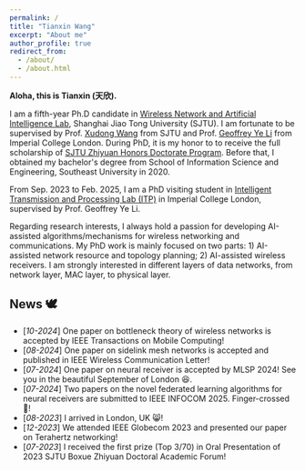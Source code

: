 ```yaml
---
permalink: /
title: "Tianxin Wang"
excerpt: "About me"
author_profile: true
redirect_from: 
  - /about/
  - /about.html
---
```


**Aloha, this is Tianxin (天欣).**

I am a fifth-year Ph.D candidate in [Wireless Network and Artificial Intelligence Lab](https://wanglab.sjtu.edu.cn/en/Default.aspx), Shanghai Jiao Tong University (SJTU). I am fortunate to be supervised by Prof. [Xudong Wang](https://scholar.google.com/citations?user=oG2PlTsAAAAJ&hl=en&oi=ao) from SJTU and Prof. [Geoffrey Ye Li](https://scholar.google.com/citations?user=d0FzG8YAAAAJ&hl=en&oi=ao) from Imperial College London. During PhD, it is my honor to to receive the full scholarship of [SJTU Zhiyuan Honors Doctorate Program](https://en.zhiyuan.sjtu.edu.cn/en/about/overview). Before that, I obtained my bachelor's degree from School of Information Science and Engineering, Southeast University in 2020.

From Sep. 2023 to Feb. 2025, I am a PhD visiting student in [Intelligent Transmission and Processing Lab (ITP)](https://www.imperial.ac.uk/intelligent-transmission-and-processing-laboratory) in Imperial College London, supervised by Prof. Geoffrey Ye Li. 

Regarding research interests, I always hold a passion for developing AI-assisted algorithms/mechanisms for wireless networking and communications. My PhD work is mainly focused on two parts: 1) AI-assisted network resource and topology planning; 2) AI-assisted wireless receivers. I am strongly interested in different layers of data networks, from network layer, MAC layer, to physical layer.

## News 🕊️
* [*10-2024*] One paper on bottleneck theory of wireless networks is accepted by IEEE Transactions on Mobile Computing!
* [*08-2024*] One paper on sidelink mesh networks is accepted and published in IEEE Wireless Communication Letter!
* [*07-2024*] One paper on neural receiver is accepted by MLSP 2024! See you in the beautiful September of London 😆.
* [*07-2024*] Two papers on the novel federated learning algorithms for neural receivers are submitted to IEEE INFOCOM 2025. Finger-crossed 🙏!
* [*08-2023*] I arrived in London, UK 😸!
* [*12-2023*] We attended IEEE Globecom 2023 and presented our paper on Terahertz networking!
* [*07-2023*] I received the first prize (Top 3/70) in Oral Presentation of 2023 SJTU Boxue Zhiyuan Doctoral Academic Forum!





